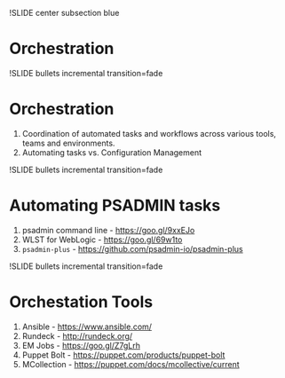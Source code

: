 !SLIDE center subsection blue

# Orchestration

!SLIDE bullets incremental transition=fade

# Orchestration

1. Coordination of automated tasks and workflows across various tools, teams and environments.
1. Automating tasks vs. Configuration Management

!SLIDE bullets incremental transition=fade

# Automating PSADMIN tasks

1. psadmin command line - https://goo.gl/9xxEJo
1. WLST for WebLogic    - https://goo.gl/69w1to
1. `psadmin-plus`       - https://github.com/psadmin-io/psadmin-plus

!SLIDE bullets incremental transition=fade

# Orchestation Tools

1. Ansible     - https://www.ansible.com/ 
1. Rundeck     - http://rundeck.org/ 
1. EM Jobs     - https://goo.gl/Z7gLrh
1. Puppet Bolt - https://puppet.com/products/puppet-bolt
1. MCollection - https://puppet.com/docs/mcollective/current
